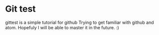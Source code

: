 # Git test
gittest is a simple tutorial for github
Trying to get familiar with github and atom.
Hopefuly I will be able to master it in the future. :)
